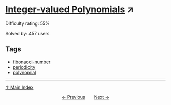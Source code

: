 # [Integer-valued Polynomials](https://projecteuler.net/problem=402) ↗️

Difficulty rating: 55%

Solved by: 457 users
## Tags

- [fibonacci-number](../tags/fibonacci-number.md)
- [periodicity](../tags/periodicity.md)
- [polynomial](../tags/polynomial.md)



---

[↑ Main Index](../README.md)


<div align=center><a href='401.md'>← Previous</a> &nbsp;&nbsp; &nbsp;&nbsp;  <a href='403.md'>Next →</a></div>

